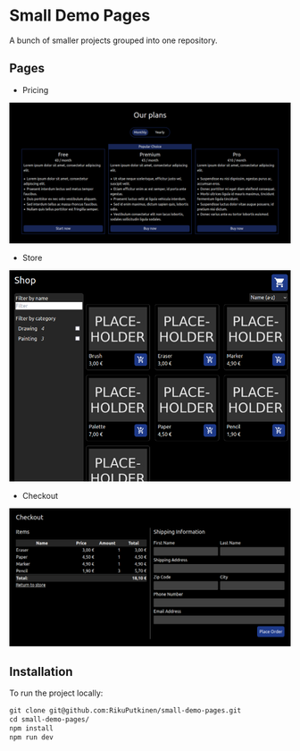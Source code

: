 # Small Demo Pages

A bunch of smaller projects grouped into one repository.

## Pages

* Pricing

![A screenshot of the pricing page](https://github.com/RikuPutkinen/small-demo-pages/blob/main/public/pricing-img.png?raw=true)

* Store

![A screenshot of the store page](https://github.com/RikuPutkinen/small-demo-pages/blob/main/public/shop-img.png?raw=true)

* Checkout

![A screenshot of the store page](https://github.com/RikuPutkinen/small-demo-pages/blob/main/public/checkout-img.png?raw=true)

## Installation

To run the project locally:
```
git clone git@github.com:RikuPutkinen/small-demo-pages.git
cd small-demo-pages/
npm install
npm run dev
```